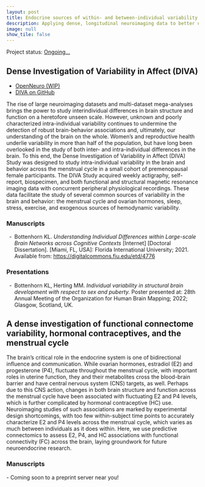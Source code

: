 ```yaml
---
layout: post
title: Endocrine sources of within- and between-individual variability in large-scale brain networks
description: Applying dense, longitudinal neuroimaging data to better understand endocrine sources of brain network variability.
image: null
show_tile: false
---
```

Project status: <a href="#" class="icon fa-spinner"><span class="label">Ongoing...</span></a>
<div class="row">
	<div class="6u 12u$(small)">
    <h2>Dense Investigation of Variability in Affect (DIVA)</h2>
    <ul class="actions">
      <li><a href="https://openneuro.org/datasets/ds002278/versions/1.0.0" class="button">OpenNeuro (WIP)</a></li>
      <li><a href="https://github.com/NBCLab/diva-project" class="button">DIVA on GitHub</a></li>
    </ul>
    <p>The rise of large neuroimaging datasets and multi-dataset mega-analyses brings the power to study interindividual differences in brain structure and function on a heretofore unseen scale. However, unknown and poorly characterized intra-individual variability continues to undermine the detection of robust brain-behavior associations and, ultimately, our understanding of the brain on the whole. Women’s and reproductive health underlie variability in more than half of the population, but have long been overlooked in the study of both inter- and intra-individual differences in the brain. To this end, the Dense Investigation of Variability in Affect (DIVA) Study was designed to study intra-individual variability in the brain and behavior across the menstrual cycle in a small cohort of premenopausal female participants. The DIVA Study acquired weekly actigraphy, self-report, biospecimen, and both functional and structural magnetic resonance imaging data with concurrent peripheral physiological recordings. These data facilitate the study of several common sources of variability in the brain and behavior: the menstrual cycle and ovarian hormones, sleep, stress, exercise, and exogenous sources of hemodynamic variability.  
    </p>
  </div>
  <div class="6u 12u$(small)">
    <h3>Manuscripts</h3>
    <div class="csl-entry" style="clear: left; ">
      <div class="csl-left-margin" style="float: left; padding-right: 0.5em;text-align: right; width: 1em;">-</div><div class="csl-right-inline" style="margin: 0 .4em 0 1.5em;">Bottenhorn KL. <i>Understanding Individual Differences within Large-scale Brain Networks across Cognitive Contexts</i> [Internet] [Doctoral Dissertation]. [Miami, FL, USA]: Florida International University; 2021. Available from: <a href="https://digitalcommons.fiu.edu/etd/4776">https://digitalcommons.fiu.edu/etd/4776</a></div>
  </div>
  <span class="Z3988" title="url_ver=Z39.88-2004&amp;ctx_ver=Z39.88-2004&amp;rfr_id=info%3Asid%2Fzotero.org%3A2&amp;rft_val_fmt=info%3Aofi%2Ffmt%3Akev%3Amtx%3Adissertation&amp;rft.title=Understanding%20Individual%20Differences%20within%20Large-scale%20Brain%20Networks%20across%20Cognitive%20Contexts&amp;rft.aufirst=Katherine&amp;rft.aulast=Bottenhorn&amp;rft.au=Katherine%20Bottenhorn&amp;rft.date=2021-06-24"></span>

  </div>
  <div class="6u 12u$(small)">
    <h3>Presentations</h3>
    <div class="csl-entry" style="clear: left; ">
      <div class="csl-left-margin" style="float: left; padding-right: 0.5em;text-align: right; width: 1em;">-</div><div class="csl-right-inline" style="margin: 0 .4em 0 1.5em;">Bottenhorn KL, Herting MM. <i>Individual variability in structural brain development with respect to sex and puberty.</i> Poster presented at: 28th Annual Meeting of the Organization for Human Brain Mapping; 2022; Glasgow, Scotland, UK.</div>
    </div>
    <span class="Z3988" title="url_ver=Z39.88-2004&amp;ctx_ver=Z39.88-2004&amp;rfr_id=info%3Asid%2Fzotero.org%3A2&amp;rft_val_fmt=info%3Aofi%2Ffmt%3Akev%3Amtx%3Adc&amp;rft.type=presentation&amp;rft.title=Individual%20variability%20in%20structural%20brain%20development%20with%20respect%20to%20sex%20and%20puberty&amp;rft.aufirst=Katherine%20L&amp;rft.aulast=Bottenhorn&amp;rft.au=Katherine%20L%20Bottenhorn&amp;rft.au=Megan%20M.%20Herting&amp;rft.date=2022"></span>
  </div>
</div>
<div class="row">
	<div class="6u 12u$(small)">
    <h2>A dense investigation of functional connectome variability, hormonal contraceptives, and the menstrual cycle</h2>
    <p>The brain’s critical role in the endocrine system is one of bidirectional influence and communication. While ovarian hormones, estradiol (E2) and progesterone (P4), fluctuate throughout the menstrual cycle, with important roles in uterine function, they and their metabolites cross the blood-brain barrier and have central nervous system (CNS) targets, as well. Perhaps due to this CNS action, changes in both brain structure and function across the menstrual cycle have been associated with fluctuating E2 and P4 levels, which is further complicated by hormonal contraceptive (HC) use. Neuroimaging studies of such associations are marked by experimental design shortcomings, with too few within-subject time points to accurately characterize E2 and P4 levels across the menstrual cycle, which varies as much between individuals as it does within. Here, we use predictive connectomics to assess E2, P4, and HC associations with functional connectivity (FC) across the brain, laying groundwork for future neuroendocrine research.  
    </p>
  </div>
  <div class="6u 12u$(small)">
    <h3>Manuscripts</h3>
    - Coming soon to a preprint server near you!
  </div>
</div>